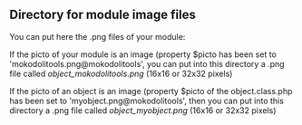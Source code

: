 
Directory for module image files
--------------------------------

You can put here the .png files of your module:


If the picto of your module is an image (property $picto has been set to 'mokodolitools.png@mokodolitools', you can put into this
directory a .png file called *object_mokodolitools.png* (16x16 or 32x32 pixels)


If the picto of an object is an image (property $picto of the object.class.php has been set to 'myobject.png@mokodolitools', then you can put into this
directory a .png file called *object_myobject.png* (16x16 or 32x32 pixels)

